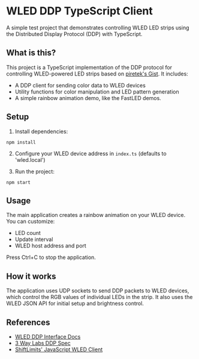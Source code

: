 # WLED DDP TypeScript Client

A simple test project that demonstrates controlling WLED LED strips using the Distributed Display Protocol (DDP) with TypeScript.

## What is this?

This project is a TypeScript implementation of the DDP protocol for controlling WLED-powered LED strips based on [piretek's Gist](https://gist.github.com/piretek/16b2c729135a4a64d60d48a15fb36996). It includes:

- A DDP client for sending color data to WLED devices
- Utility functions for color manipulation and LED pattern generation
- A simple rainbow animation demo, like the FastLED demos.

## Setup

1. Install dependencies:
```
npm install
```

2. Configure your WLED device address in `index.ts` (defaults to 'wled.local')

3. Run the project:
```
npm start
```

## Usage

The main application creates a rainbow animation on your WLED device. You can customize:

- LED count
- Update interval
- WLED host address and port

Press Ctrl+C to stop the application.

## How it works

The application uses UDP sockets to send DDP packets to WLED devices, which control the RGB values of individual LEDs in the strip. It also uses the WLED JSON API for initial setup and brightness control.

## References
* [WLED DDP Interface Docs](https://kno.wled.ge/interfaces/ddp/)
* [3 Way Labs DDP Spec](http://www.3waylabs.com/ddp/)
* [ShiftLimits' JavaScript WLED Client](https://github.com/ShiftLimits/wled-client)

